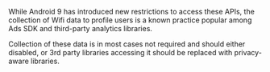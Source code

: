 While Android 9 has introduced new restrictions to access these APIs, the collection of Wifi data to profile users is
a known practice popular among Ads SDK and third-party analytics libraries.

Collection of these data is in most cases not required and should either disabled, or 3rd party libraries accessing it
should be replaced with privacy-aware libraries.
